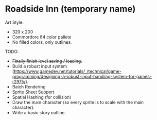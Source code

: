 # Roadside Inn (temporary name)

Art Style:
  - 320 x 200
  - Commordore 64 color pallete
  - No filled colors, only outlines.

TODO:
  - ~~Finally finish level saving / loading.~~
  - Build a robust input system (https://www.gamedev.net/tutorials/_/technical/game-programming/designing-a-robust-input-handling-system-for-games-r2975/).
  - Batch Rendering
  - Sprite Sheet Support
  - Spatial Hashing (for collision)
  - Draw the main character (so every sprite is to scale with the main character).
  - Write a basic story outline.
